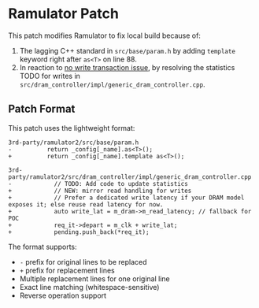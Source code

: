 # Ramulator Patch

This patch modifies Ramulator to fix local build because of:
1. The lagging C++ standard in `src/base/param.h` by adding `template` keyword right after `as<T>` on line 88.
2. In reaction to [no write transaction issue](https://github.com/CMU-SAFARI/ramulator2/issues/30), by resolving the statistics TODO for writes in `src/dram_controller/impl/generic_dram_controller.cpp`.

## Patch Format

This patch uses the lightweight format:
```
3rd-party/ramulator2/src/base/param.h
-          return _config[_name].as<T>();
+          return _config[_name].template as<T>();

3rd-party/ramulator2/src/dram_controller/impl/generic_dram_controller.cpp
-            // TODO: Add code to update statistics
+            // NEW: mirror read handling for writes
+            // Prefer a dedicated write latency if your DRAM model exposes it; else reuse read latency for now.
+            auto write_lat = m_dram->m_read_latency; // fallback for POC
+            req_it->depart = m_clk + write_lat;
+            pending.push_back(*req_it);
```

The format supports:
- `-` prefix for original lines to be replaced
- `+` prefix for replacement lines
- Multiple replacement lines for one original line
- Exact line matching (whitespace-sensitive)
- Reverse operation support
